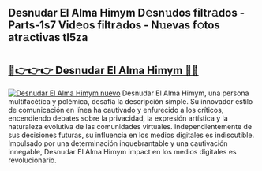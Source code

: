 ## Desnudar El Alma Himym D𝚎sn𝚞dos filtr𝚊dos - Parts-1s7 Vid𝚎os filtr𝚊dos - N𝚞evas f𝚘tos atr𝚊ctivas tI5za

# <h2><a href="http://mb1jrn.tromn.icu/?c=Desnudar+El+Alma+Himym">🔗👉👉👉 Desnudar El Alma Himym 🔗🔗</a></h2>

[![Desnudar El Alma Himym nuevo](https://i.imgur.com/pEAQMta.gif)](http://mb1jrn.tromn.icu/?c=Desnudar+El+Alma+Himym)
Desnudar El Alma Himym, una persona multifacética y polémica, desafía la descripción simple. Su innovador estilo de comunicación en línea ha cautivado y enfurecido a los críticos, encendiendo debates sobre la privacidad, la expresión artística y la naturaleza evolutiva de las comunidades virtuales. Independientemente de sus decisiones futuras, su influencia en los medios digitales es indiscutible. Impulsado por una determinación inquebrantable y una cautivación innegable, Desnudar El Alma Himym impact en los medios digitales es revolucionario.
